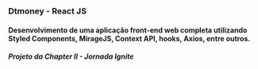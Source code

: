 ### Dtmoney - React JS

#### Desenvolvimento de uma aplicação front-end web completa utilizando Styled Components, MirageJS, Context API, hooks, Axios, entre outros.
##### Projeto da Chapter II - Jornada Ignite
